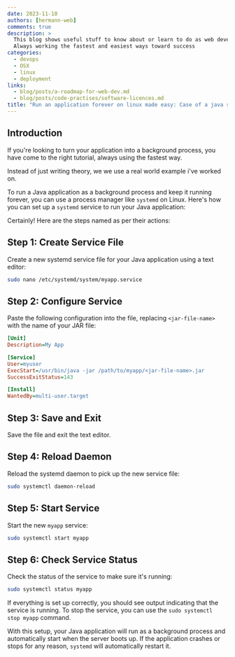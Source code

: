 ```yaml
---
date: 2023-11-10
authors: [hermann-web]
comments: true
description: >
  This blog shows useful stuff to know about or learn to do as web developer or data scientist/engineer
  Always working the fastest and easiest ways toward success
categories:
  - devops
  - OSX
  - linux
  - deployment
links:
  - blog/posts/a-roadmap-for-web-dev.md
  - blog/posts/code-practises/software-licences.md
title: "Run an application forever on linux made easy: Case of a java script"
---
```


## Introduction

If you're looking to turn your application into a background process, you have come to the right tutorial, always using the fastest way.

Instead of just writing theory, we we use a real world example i've worked on.

To run a Java application as a background process and keep it running forever, you can use a process manager like `systemd` on Linux. Here's how you can set up a `systemd` service to run your Java application:

Certainly! Here are the steps named as per their actions:

## Step 1: Create Service File

Create a new systemd service file for your Java application using a text editor:

```bash
sudo nano /etc/systemd/system/myapp.service
```

## Step 2: Configure Service

Paste the following configuration into the file, replacing `<jar-file-name>` with the name of your JAR file:

<!-- more -->

```ini
[Unit]
Description=My App

[Service]
User=myuser
ExecStart=/usr/bin/java -jar /path/to/myapp/<jar-file-name>.jar
SuccessExitStatus=143

[Install]
WantedBy=multi-user.target
```

## Step 3: Save and Exit

Save the file and exit the text editor.

## Step 4: Reload Daemon

Reload the systemd daemon to pick up the new service file:

```bash
sudo systemctl daemon-reload
```

## Step 5: Start Service

Start the new `myapp` service:

```bash
sudo systemctl start myapp
```

## Step 6: Check Service Status

Check the status of the service to make sure it's running:

```bash
sudo systemctl status myapp
```

If everything is set up correctly, you should see output indicating that the service is running. To stop the service, you can use the `sudo systemctl stop myapp` command.

With this setup, your Java application will run as a background process and automatically start when the server boots up. If the application crashes or stops for any reason, `systemd` will automatically restart it.
